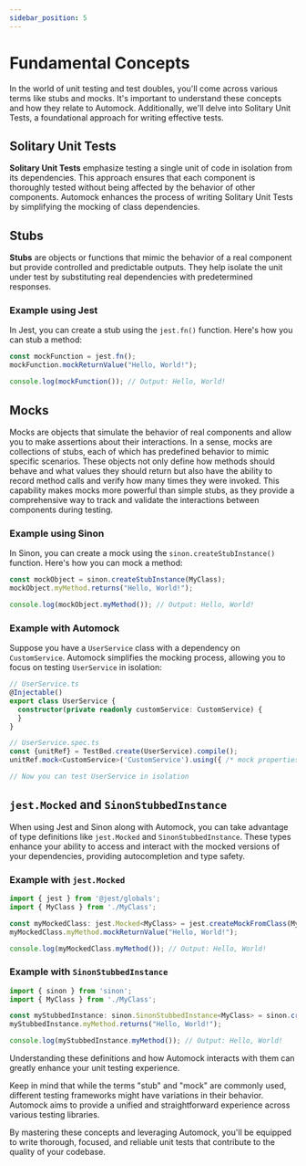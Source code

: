 ```yaml
---
sidebar_position: 5
---
```


# Fundamental Concepts

In the world of unit testing and test doubles, you'll come across various terms like stubs and mocks. It's important to
understand these concepts and how they relate to Automock. Additionally, we'll delve into Solitary Unit Tests, a
foundational approach for writing effective tests.

## Solitary Unit Tests

**Solitary Unit Tests** emphasize testing a single unit of code in isolation from its dependencies. This approach
ensures that each component is thoroughly tested without being affected by the behavior of other components. Automock
enhances the process of writing Solitary Unit Tests by simplifying the mocking of class dependencies.

## Stubs

**Stubs** are objects or functions that mimic the behavior of a real component but provide controlled and predictable
outputs. They help isolate the unit under test by substituting real dependencies with predetermined responses.

### Example using Jest

In Jest, you can create a stub using the `jest.fn()` function. Here's how you can stub a method:

```typescript
const mockFunction = jest.fn();
mockFunction.mockReturnValue("Hello, World!");

console.log(mockFunction()); // Output: Hello, World!
```

## Mocks

Mocks are objects that simulate the behavior of real components and allow you to make assertions about their
interactions. In a sense, mocks are collections of stubs, each of which has predefined behavior to mimic specific
scenarios. These objects not only define how methods should behave and what values they should return but also have the
ability to record method calls and verify how many times they were invoked. This capability makes mocks more powerful
than simple stubs, as they provide a comprehensive way to track and validate the interactions between components during
testing.

### Example using Sinon

In Sinon, you can create a mock using the `sinon.createStubInstance()` function. Here's how you can mock a method:

```typescript
const mockObject = sinon.createStubInstance(MyClass);
mockObject.myMethod.returns("Hello, World!");

console.log(mockObject.myMethod()); // Output: Hello, World!
```

### Example with Automock

Suppose you have a `UserService` class with a dependency on `CustomService`. Automock simplifies the mocking process,
allowing you to focus on testing `UserService` in isolation:

```typescript
// UserService.ts
@Injectable()
export class UserService {
  constructor(private readonly customService: CustomService) {
  }
}

// UserService.spec.ts
const {unitRef} = TestBed.create(UserService).compile();
unitRef.mock<CustomService>('CustomService').using({ /* mock properties */});

// Now you can test UserService in isolation
```

## `jest.Mocked` and `SinonStubbedInstance`

When using Jest and Sinon along with Automock, you can take advantage of type definitions like `jest.Mocked`
and `SinonStubbedInstance`. These types enhance your ability to access and interact with the mocked versions of your
dependencies, providing autocompletion and type safety.

### Example with `jest.Mocked`

```typescript
import { jest } from '@jest/globals';
import { MyClass } from './MyClass';

const myMockedClass: jest.Mocked<MyClass> = jest.createMockFromClass(MyClass);
myMockedClass.myMethod.mockReturnValue("Hello, World!");

console.log(myMockedClass.myMethod()); // Output: Hello, World!
```

### Example with `SinonStubbedInstance`

```typescript
import { sinon } from 'sinon';
import { MyClass } from './MyClass';

const myStubbedInstance: sinon.SinonStubbedInstance<MyClass> = sinon.createStubInstance(MyClass);
myStubbedInstance.myMethod.returns("Hello, World!");

console.log(myStubbedInstance.myMethod()); // Output: Hello, World!
```

Understanding these definitions and how Automock interacts with them can greatly enhance your unit testing experience.

Keep in mind that while the terms "stub" and "mock" are commonly used, different testing frameworks might have
variations in their behavior. Automock aims to provide a unified and straightforward experience across various testing
libraries.

By mastering these concepts and leveraging Automock, you'll be equipped to write thorough, focused, and reliable unit
tests that contribute to the quality of your codebase.
